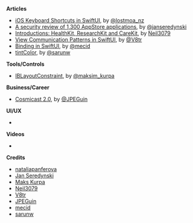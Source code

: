 **Articles**

* [iOS Keyboard Shortcuts in SwiftUI](https://lostmoa.com/blog/iOSKeyboardShortcutsInSwiftUI/), by [@lostmoa_nz](https://twitter.com/lostmoa_nz)
* [A security review of 1,300 AppStore applications](https://medium.com/@jan.seredynski/a-security-review-of-1-300-appstore-applications-1dfffbf1fc4d), by [@janseredynski](https://twitter.com/janseredynski)
* [Introductions: HealthKit, ResearchKit and CareKit](https://medium.com/kinandcartacreated/introductions-healthkit-researchkit-and-carekit-d72e2ac9ce2), by [Neil3079](https://twitter.com/Neil3079)
* [View Communication Patterns in SwiftUI](https://www.vadimbulavin.com/passing-data-between-swiftui-views/), by [@V8tr](https://twitter.com/V8tr)
* [Binding in SwiftUI](https://swiftwithmajid.com/2020/04/08/binding-in-swiftui/), by [@mecid](https://twitter.com/mecid)
* [tintColor](https://sarunw.com/posts/tintcolor/), by [@sarunw](https://twitter.com/sarunw)

**Tools/Controls**

* [IBLayoutConstraint](https://github.com/MaksimKurpa/IBLayoutConstraint), by [@maksim_kurpa](https://twitter.com/maksim_kurpa)

**Business/Career**

* [Cosmicast 2.0](https://medium.com/@shihab.mehboob/cosmicast-2-0-this-post-shouldve-been-a-podcast-episode-a161630575b1), by [@JPEGuin](https://twitter.com/JPEGuin)

**UI/UX**

*

**Videos**

*

**Credits**

* [nataliapanferova](https://github.com/nataliapanferova)
* [Jan Seredynski](https://github.com/serek8)
* [Maks Kurpa](https://github.com/MaksimKurpa)
* [Neil3079](https://github.com/Neil3079)
* [V8tr](https://github.com/V8tr)
* [JPEGuin](https://github.com/JPEGuin)
* [mecid](https://github.com/mecid)
* [sarunw](https://github.com/sarunw)
